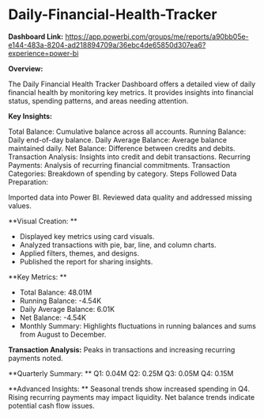 # Daily-Financial-Health-Tracker

**Dashboard Link:** https://app.powerbi.com/groups/me/reports/a90bb05e-e144-483a-8204-ad218894709a/36ebc4de65850d307ea6?experience=power-bi

**Overview:**

The Daily Financial Health Tracker Dashboard offers a detailed view of daily financial health by monitoring key metrics. It provides insights into financial status, spending patterns, and areas needing attention.

**Key Insights:**

Total Balance: Cumulative balance across all accounts.
Running Balance: Daily end-of-day balance.
Daily Average Balance: Average balance maintained daily.
Net Balance: Difference between credits and debits.
Transaction Analysis: Insights into credit and debit transactions.
Recurring Payments: Analysis of recurring financial commitments.
Transaction Categories: Breakdown of spending by category.
Steps Followed
Data Preparation:

Imported data into Power BI.
Reviewed data quality and addressed missing values.

**Visual Creation:
**
* Displayed key metrics using card visuals.
* Analyzed transactions with pie, bar, line, and column charts.
* Applied filters, themes, and designs.
* Published the report for sharing insights.

**Key Metrics:
**
* Total Balance: 48.01M
* Running Balance: -4.54K
* Daily Average Balance: 6.01K
* Net Balance: -4.54K
* Monthly Summary: Highlights fluctuations in running balances and sums from August to December.

**Transaction Analysis:** Peaks in transactions and increasing recurring payments noted.

**Quarterly Summary:
**
Q1: 0.04M
Q2: 0.25M
Q3: 0.05M
Q4: 0.15M

**Advanced Insights:
**
Seasonal trends show increased spending in Q4.
Rising recurring payments may impact liquidity.
Net balance trends indicate potential cash flow issues.
